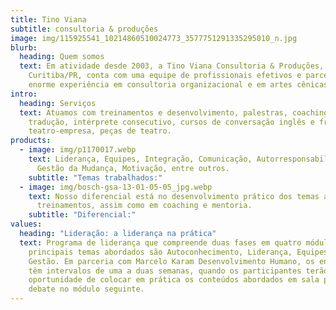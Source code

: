 ```yaml
---
title: Tino Viana
subtitle: consultoria & produções
image: img/115925541_10214860510024773_3577751291335295010_n.jpg
blurb:
  heading: Quem somos
  text: Em atividade desde 2003, a Tino Viana Consultoria & Produções, sediada em
    Curitiba/PR, conta com uma equipe de profissionais efetivos e parceiros com
    enorme experiência em consultoria organizacional e em artes cênicas.
intro:
  heading: Serviços
  text: Atuamos com treinamentos e desenvolvimento, palestras, coaching, mentoria,
    tradução, intérprete consecutivo, cursos de conversação inglês e francês,
    teatro-empresa, peças de teatro.
products:
  - image: img/p1170017.webp
    text: Liderança, Equipes, Integração, Comunicação, Autorresponsabilização,
      Gestão da Mudança, Motivação, entre outros.
    subtitle: "Temas trabalhados:"
  - image: img/bosch-gsa-13-01-05-05_jpg.webp
    text: Nosso diferencial está no desenvolvimento prático dos temas abordados nos
      treinamentos, assim como em coaching e mentoria.
    subtitle: "Diferencial:"
values:
  heading: "Lideração: a liderança na prática"
  text: Programa de liderança que compreende duas fases em quatro módulos cada. Os
    principais temas abordados são Autoconhecimento, Liderança, Equipes e
    Gestão. Em parceria com Marcelo Karam Desenvolvimento Humano, os encontros
    têm intervalos de uma a duas semanas, quando os participantes terão
    oportunidade de colocar em prática os conteúdos abordados em sala para
    debate no módulo seguinte.
---
```

